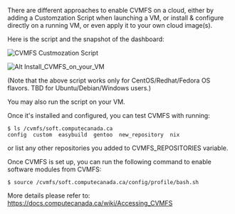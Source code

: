 

There are different approaches to enable CVMFS on a cloud, either by adding a Customzation Script when launching a VM, or install & configure directly on a running VM, or even apply it to your own cloud image(s). 

Here is the script and the snapshot of the dashboard:

![CVMFS Custmozation Script](https://raw.githubusercontent.com/ComputeCanada/cvmfs/main/cvmfs_on_cloud/customization_script_CtosRH)


![Alt Install_CVMFS_on_your_VM](https://user-images.githubusercontent.com/73720293/97760381-a80ae600-1ac8-11eb-904f-5861c93d6bd8.png)

(Note that the above script works only for CentOS/Redhat/Fedora OS flavors. TBD for Ubuntu/Debian/Windows users.)  


You may also run the script on your VM. 


Once it's installed and configured, you can test CVMFS with running:

```
$ ls /cvmfs/soft.computecanada.ca
config  custom  easybuild  gentoo  new_repository  nix
```

or list any other repositories you added to CVMFS_REPOSITORIES variable. 


Once CVMFS is set up, you can run the following command to enable software modules from CVMFS:

`$ source /cvmfs/soft.computecanada.ca/config/profile/bash.sh`

More details please refer to: https://docs.computecanada.ca/wiki/Accessing_CVMFS





